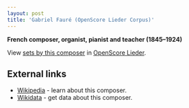 ```yaml
---
layout: post
title: 'Gabriel Fauré (OpenScore Lieder Corpus)'
---
```


__French composer, organist, pianist and teacher (1845–1924)__

View [sets by this composer] in [OpenScore Lieder].

[sets by this composer]: https://musescore.com/openscore-lieder-corpus/sets?order=title&text=Fauré,+Gabriel
[OpenScore Lieder]: https://musescore.com/openscore-lieder-corpus

## External links

- [Wikipedia] - learn about this composer.
- [Wikidata] - get data about this composer.

[Wikipedia]: https://en.wikipedia.org/wiki/Gabriel_Fauré
[Wikidata]: https://www.wikidata.org/wiki/Q104919
